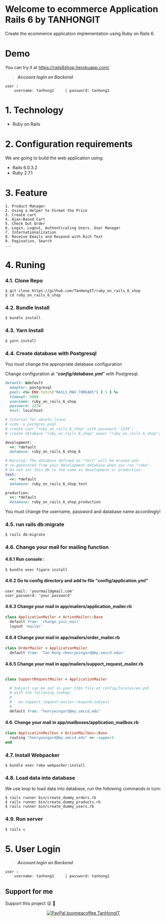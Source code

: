 # Welcome to ecommerce Application Rails 6 by TANHONGIT
Create the ecommerce application implementation using Ruby on Rails 6.

# Demo

You can try it at https://rails6shop.herokuapp.com/

> **_Account login on Backend_**

```
user :
    username: tanhong1     | password: tanhong1
```

# 1. Technology
- Ruby on Rails

# 2. Configuration requirements
We are going to build the web application using:
- Rails 6.0.3.2
- Ruby 2.7.1

# 3. Feature
```
1. Product Manager
2. Using a Helper to Format the Price
3. Create cart 
4. Ajax-Based Cart
5. Check Out Order 
6. Login, Logout, Authenticating Users, User Manager 
7. Internationalization
8. Receive Emails and Respond with Rich Text
9. Pagination, Search
...
```

# 4. Runing

### 4.1. Clone Repo

```
$ git clone https://github.com/TanHongIT/ruby_on_rails_6_shop
$ cd ruby_on_rails_6_shop
```

### 4.2. Bundle Install 

```
$ bundle install
```

### 4.3. Yarn Install 

```
$ yarn install
```

### 4.4. Create database with Postgresql

You must change the appropriate database configuration

Change configuration at _"**config/database.yml**"_ with Postgresql.

```ruby
default: &default
  adapter: postgresql
  pool: <%= ENV.fetch("RAILS_MAX_THREADS") { 5 } %>
  timeout: 5000
  username: ruby_on_rails_6_shop
  password: 1234
  host: localhost

# tutorial for ubuntu linux:
# sudo -u postgres psql
# create user "ruby_on_rails_6_shop" with password '1234';  
# create database "ruby_on_rails_6_shop" owner "ruby_on_rails_6_shop"; 

development:
  <<: *default
  database: ruby_on_rails_6_shop_6

# Warning: The database defined as "test" will be erased and
# re-generated from your development database when you run "rake".
# Do not set this db to the same as development or production.
test:
  <<: *default
  database: ruby_on_rails_6_shop_test

production:
  <<: *default
  database: ruby_on_rails_6_shop_production
```

You must change the username, password and database name accordingly!

### 4.5. run rails db:migrate

```
$ rails db:migrate
```


### 4.6. Change your mail for mailing function

#### 4.6.1 Run console :

```
$ bundle exec figaro install
```

#### 4.6.2 Go to config directory and add to file "**config/application.yml**"

```
user_mail: 'yourmail@gmail.com'
user_password: 'your password'
```

#### 4.6.3 Change your mail in **app/mailers/application_mailer.rb**

```ruby
class ApplicationMailer < ActionMailer::Base
  default from: 'change_your_mail'
  layout 'mailer'
```

#### 4.6.4 Change your mail in **app/mailers/order_mailer.rb**

```ruby
class OrderMailer < ApplicationMailer
  default from: 'Tan Hong <henrywingard@my.smccd.edu>'
```

#### 4.6.5 Change your mail in **app/mailers/support_request_mailer.rb**

```ruby
 
class SupportRequestMailer < ApplicationMailer

  # Subject can be set in your I18n file at config/locales/en.yml
  # with the following lookup:
  #
  #   en.support_request_mailer.respond.subject
  #
  default from: "henrywingard@my.smccd.edu"
```

#### 4.6. Change your mail in **app/mailboxes/application_mailbox.rb**

```ruby
class ApplicationMailbox < ActionMailbox::Base
  routing "henrywingard@my.smccd.edu" => :support
end
```

### 4.7. Install Webpacker 

```
$ bundle exec rake webpacker:install
```

### 4.8. Load data into database

We use loop to load data into database, run the following commands in turn:

```
$ rails runner bin/create_dummy_orders.rb
$ rails runner bin/create_dummy_products.rb
$ rails runner bin/create_dummy_users.rb
```

### 4.9. Run server 

```
$ rails s
```

# 5. User Login

> **_Account login on Backend_**

```
user :
    username: tanhong1     | password: tanhong1
```

## Support for me
Support this project :stuck_out_tongue_winking_eye: :pray:
<p align="center">
    <a href="https://www.paypal.me/tanhongit" target="_blank"><img src="https://img.shields.io/badge/Donate-PayPal-green.svg" data-origin="https://img.shields.io/badge/Donate-PayPal-green.svg" alt="PayPal buymeacoffee TanHongIT"></a>
</p>

